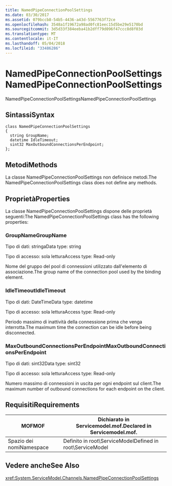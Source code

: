 ```yaml
---
title: NamedPipeConnectionPoolSettings
ms.date: 03/30/2017
ms.assetid: 079bccb8-54b5-4436-a43d-5567763f72ce
ms.openlocfilehash: 3548a1f19672a98ad0fc81eec15d5be29e5170bd
ms.sourcegitcommit: 3d5d33f384eeba41b2dff79d096f47ccc8d8f03d
ms.translationtype: MT
ms.contentlocale: it-IT
ms.lasthandoff: 05/04/2018
ms.locfileid: "33486286"
---
```

# <a name="namedpipeconnectionpoolsettings"></a><span data-ttu-id="3e77b-102">NamedPipeConnectionPoolSettings</span><span class="sxs-lookup"><span data-stu-id="3e77b-102">NamedPipeConnectionPoolSettings</span></span>
<span data-ttu-id="3e77b-103">NamedPipeConnectionPoolSettings</span><span class="sxs-lookup"><span data-stu-id="3e77b-103">NamedPipeConnectionPoolSettings</span></span>  
  
## <a name="syntax"></a><span data-ttu-id="3e77b-104">Sintassi</span><span class="sxs-lookup"><span data-stu-id="3e77b-104">Syntax</span></span>  
  
```  
class NamedPipeConnectionPoolSettings  
{  
  string GroupName;  
  datetime IdleTimeout;  
  sint32 MaxOutboundConnectionsPerEndpoint;  
};  
```  
  
## <a name="methods"></a><span data-ttu-id="3e77b-105">Metodi</span><span class="sxs-lookup"><span data-stu-id="3e77b-105">Methods</span></span>  
 <span data-ttu-id="3e77b-106">La classe NamedPipeConnectionPoolSettings non definisce metodi.</span><span class="sxs-lookup"><span data-stu-id="3e77b-106">The NamedPipeConnectionPoolSettings class does not define any methods.</span></span>  
  
## <a name="properties"></a><span data-ttu-id="3e77b-107">Proprietà</span><span class="sxs-lookup"><span data-stu-id="3e77b-107">Properties</span></span>  
 <span data-ttu-id="3e77b-108">La classe NamedPipeConnectionPoolSettings dispone delle proprietà seguenti:</span><span class="sxs-lookup"><span data-stu-id="3e77b-108">The NamedPipeConnectionPoolSettings class has the following properties:</span></span>  
  
### <a name="groupname"></a><span data-ttu-id="3e77b-109">GroupName</span><span class="sxs-lookup"><span data-stu-id="3e77b-109">GroupName</span></span>  
 <span data-ttu-id="3e77b-110">Tipo di dati: stringa</span><span class="sxs-lookup"><span data-stu-id="3e77b-110">Data type: string</span></span>  
  
 <span data-ttu-id="3e77b-111">Tipo di accesso: sola lettura</span><span class="sxs-lookup"><span data-stu-id="3e77b-111">Access type: Read-only</span></span>  
  
 <span data-ttu-id="3e77b-112">Nome del gruppo del pool di connessioni utilizzato dall'elemento di associazione.</span><span class="sxs-lookup"><span data-stu-id="3e77b-112">The group name of the connection pool used by the binding element.</span></span>  
  
### <a name="idletimeout"></a><span data-ttu-id="3e77b-113">IdleTimeout</span><span class="sxs-lookup"><span data-stu-id="3e77b-113">IdleTimeout</span></span>  
 <span data-ttu-id="3e77b-114">Tipo di dati: DateTime</span><span class="sxs-lookup"><span data-stu-id="3e77b-114">Data type: datetime</span></span>  
  
 <span data-ttu-id="3e77b-115">Tipo di accesso: sola lettura</span><span class="sxs-lookup"><span data-stu-id="3e77b-115">Access type: Read-only</span></span>  
  
 <span data-ttu-id="3e77b-116">Periodo massimo di inattività della connessione prima che venga interrotta.</span><span class="sxs-lookup"><span data-stu-id="3e77b-116">The maximum time the connection can be idle before being disconnected.</span></span>  
  
### <a name="maxoutboundconnectionsperendpoint"></a><span data-ttu-id="3e77b-117">MaxOutboundConnectionsPerEndpoint</span><span class="sxs-lookup"><span data-stu-id="3e77b-117">MaxOutboundConnectionsPerEndpoint</span></span>  
 <span data-ttu-id="3e77b-118">Tipo di dati: sint32</span><span class="sxs-lookup"><span data-stu-id="3e77b-118">Data type: sint32</span></span>  
  
 <span data-ttu-id="3e77b-119">Tipo di accesso: sola lettura</span><span class="sxs-lookup"><span data-stu-id="3e77b-119">Access type: Read-only</span></span>  
  
 <span data-ttu-id="3e77b-120">Numero massimo di connessioni in uscita per ogni endpoint sul client.</span><span class="sxs-lookup"><span data-stu-id="3e77b-120">The maximum number of outbound connections for each endpoint on the client.</span></span>  
  
## <a name="requirements"></a><span data-ttu-id="3e77b-121">Requisiti</span><span class="sxs-lookup"><span data-stu-id="3e77b-121">Requirements</span></span>  
  
|<span data-ttu-id="3e77b-122">MOF</span><span class="sxs-lookup"><span data-stu-id="3e77b-122">MOF</span></span>|<span data-ttu-id="3e77b-123">Dichiarato in Servicemodel.mof.</span><span class="sxs-lookup"><span data-stu-id="3e77b-123">Declared in Servicemodel.mof.</span></span>|  
|---------|-----------------------------------|  
|<span data-ttu-id="3e77b-124">Spazio dei nomi</span><span class="sxs-lookup"><span data-stu-id="3e77b-124">Namespace</span></span>|<span data-ttu-id="3e77b-125">Definito in root\ServiceModel</span><span class="sxs-lookup"><span data-stu-id="3e77b-125">Defined in root\ServiceModel</span></span>|  
  
## <a name="see-also"></a><span data-ttu-id="3e77b-126">Vedere anche</span><span class="sxs-lookup"><span data-stu-id="3e77b-126">See Also</span></span>  
 <xref:System.ServiceModel.Channels.NamedPipeConnectionPoolSettings>
